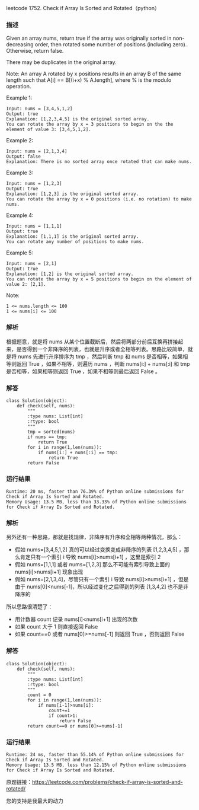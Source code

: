 leetcode  1752. Check if Array Is Sorted and Rotated（python）

### 描述


Given an array nums, return true if the array was originally sorted in non-decreasing order, then rotated some number of positions (including zero). Otherwise, return false.

There may be duplicates in the original array.

Note: An array A rotated by x positions results in an array B of the same length such that A[i] == B[(i+x) % A.length], where % is the modulo operation.


Example 1:


	Input: nums = [3,4,5,1,2]
	Output: true
	Explanation: [1,2,3,4,5] is the original sorted array.
	You can rotate the array by x = 3 positions to begin on the the element of value 3: [3,4,5,1,2].
	
Example 2:

	
	Input: nums = [2,1,3,4]
	Output: false
	Explanation: There is no sorted array once rotated that can make nums.

Example 3:

	Input: nums = [1,2,3]
	Output: true
	Explanation: [1,2,3] is the original sorted array.
	You can rotate the array by x = 0 positions (i.e. no rotation) to make nums.

	
Example 4:


	Input: nums = [1,1,1]
	Output: true
	Explanation: [1,1,1] is the original sorted array.
	You can rotate any number of positions to make nums.
	
Example 5:

	Input: nums = [2,1]
	Output: true
	Explanation: [1,2] is the original sorted array.
	You can rotate the array by x = 5 positions to begin on the element of value 2: [2,1].


Note:


	1 <= nums.length <= 100
	1 <= nums[i] <= 100

### 解析

根据题意，就是将 nums 从某个位置截断后，然后将两部分前后互换再拼接起来，是否得到一个非降序的列表，也就是升序或者全相等列表。思路比较简单，就是将 nums 先进行升序排序为 tmp ，然后判断 tmp 和 nums 是否相等，如果相等则返回 True ，如果不相等，则遍历 nums ，判断 nums[i:] + nums[:i] 和 tmp 是否相等，如果相等则返回 True ，如果不相等则最后返回 False 。


### 解答
				

	class Solution(object):
	    def check(self, nums):
	        """
	        :type nums: List[int]
	        :rtype: bool
	        """
	        tmp = sorted(nums)
	        if nums == tmp:
	            return True
	        for i in range(1,len(nums)):
	            if nums[i:] + nums[:i] == tmp:
	                return True
	        return False
	            	      
			
### 运行结果

	Runtime: 20 ms, faster than 76.39% of Python online submissions for Check if Array Is Sorted and Rotated.
	Memory Usage: 13.5 MB, less than 33.33% of Python online submissions for Check if Array Is Sorted and Rotated.

### 解析

另外还有一种思路，那就是找规律，非降序有升序和全相等两种情况，那么：

* 假如  nums=[3,4,5,1,2] 真的可以经过变换变成非降序的列表  [1,2,3,4,5] ，那么肯定只有一个索引 i 导致 nums[i]>nums[i+1] ，这里是索引 2
* 假如 nums=[1,1,1] 或者 nums=[1,2,3] 那么不可能有索引导致上面的 nums[i]>nums[i+1] 现象出现
* 假如 nums=[2,1,3,4]，尽管只有一个索引 i 导致 nums[i]>nums[i+1] ，但是由于 nums[0]<nums[-1]，所以经过变化之后得到的列表 [1,3,4,2] 也不是非降序的


所以思路很清楚了：

* 用计数器 count 记录 nums[i]<nums[i+1] 出现的次数
* 如果 count 大于 1 则直接返回 False
* 如果 count==0 或者 nums[0]>=nums[-1] 则返回 True ，否则返回 False

### 解答

	class Solution(object):
	    def check(self, nums):
	        """
	        :type nums: List[int]
	        :rtype: bool
	        """
	        count = 0
	        for i in range(1,len(nums)):
	            if nums[i-1]>nums[i]:
	                count+=1
	                if count>1:
	                    return False
	        return count==0 or nums[0]>=nums[-1]

### 运行结果

	Runtime: 24 ms, faster than 55.14% of Python online submissions for Check if Array Is Sorted and Rotated.
	Memory Usage: 13.5 MB, less than 12.15% of Python online submissions for Check if Array Is Sorted and Rotated.
	
原题链接：https://leetcode.com/problems/check-if-array-is-sorted-and-rotated/



您的支持是我最大的动力
